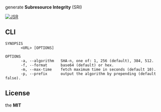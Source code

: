 generate **Subresource Integrity** (SRI)

[![JSR](https://jsr.io/badges/@imcotton/sri)](https://jsr.io/@imcotton/sri)





## CLI

```
SYNOPSIS
       <URL> [OPTIONS]

OPTIONS
       -a, --algorithm   SHA-n, one of: 1, 256 (default), 384, 512.
       -f, --format      base64 (default) or hex.
       -m, --max-time    fetch maximum time in seconds (default 10).
       -p, --prefix      output the algorithm by prepending (default false).
```





## License

the **MIT**

